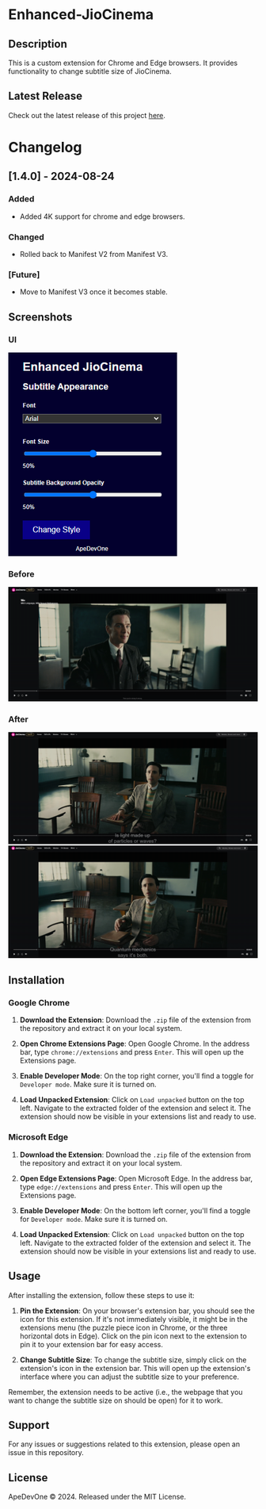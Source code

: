 # Enhanced-JioCinema

## Description

This is a custom extension for Chrome and Edge browsers. It provides functionality to change subtitle size of JioCinema.


## Latest Release

Check out the latest release of this project [here](https://github.com/ApeDevOne/Enhanced-JioCinema/releases/latest).

# Changelog


## [1.4.0] - 2024-08-24
### Added
- Added 4K support for chrome and edge browsers.

### Changed
- Rolled back to Manifest V2 from Manifest V3.

### [Future]
- Move to Manifest V3 once it becomes stable.



## Screenshots
### UI
![UI](https://github.com/ApeDevOne/Enhanced-JioCinema/blob/main/src/images/Extention.png)
### Before
![Before](https://github.com/ApeDevOne/Enhanced-JioCinema/blob/main/src/images/Before.png)
### After
![After](https://github.com/ApeDevOne/Enhanced-JioCinema/blob/main/src/images/After.png)
![After](https://github.com/ApeDevOne/Enhanced-JioCinema/blob/main/src/images/After2.png)


## Installation

### Google Chrome

1. **Download the Extension**: Download the `.zip` file of the extension from the repository and extract it on your local system.

2. **Open Chrome Extensions Page**: Open Google Chrome. In the address bar, type `chrome://extensions` and press `Enter`. This will open up the Extensions page.

3. **Enable Developer Mode**: On the top right corner, you'll find a toggle for `Developer mode`. Make sure it is turned on.

4. **Load Unpacked Extension**: Click on `Load unpacked` button on the top left. Navigate to the extracted folder of the extension and select it. The extension should now be visible in your extensions list and ready to use.

### Microsoft Edge

1. **Download the Extension**: Download the `.zip` file of the extension from the repository and extract it on your local system.

2. **Open Edge Extensions Page**: Open Microsoft Edge. In the address bar, type `edge://extensions` and press `Enter`. This will open up the Extensions page.

3. **Enable Developer Mode**: On the bottom left corner, you'll find a toggle for `Developer mode`. Make sure it is turned on.

4. **Load Unpacked Extension**: Click on `Load unpacked` button on the top left. Navigate to the extracted folder of the extension and select it. The extension should now be visible in your extensions list and ready to use.

## Usage

After installing the extension, follow these steps to use it:

1. **Pin the Extension**: On your browser's extension bar, you should see the icon for this extension. If it's not immediately visible, it might be in the extensions menu (the puzzle piece icon in Chrome, or the three horizontal dots in Edge). Click on the pin icon next to the extension to pin it to your extension bar for easy access.

2. **Change Subtitle Size**: To change the subtitle size, simply click on the extension's icon in the extension bar. This will open up the extension's interface where you can adjust the subtitle size to your preference.

Remember, the extension needs to be active (i.e., the webpage that you want to change the subtitle size on should be open) for it to work.

## Support

For any issues or suggestions related to this extension, please open an issue in this repository.

## License

ApeDevOne © 2024. Released under the MIT License.

